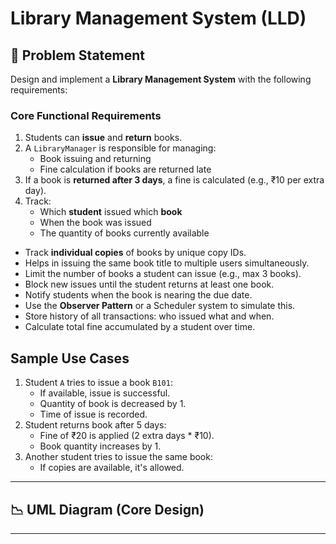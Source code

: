# Library Management System (LLD)

## 🚀 Problem Statement

Design and implement a **Library Management System** with the following requirements:

### Core Functional Requirements

1. Students can **issue** and **return** books.
2. A `LibraryManager` is responsible for managing:
   - Book issuing and returning
   - Fine calculation if books are returned late
3. If a book is **returned after 3 days**, a fine is calculated (e.g., ₹10 per extra day).
4. Track:
   - Which **student** issued which **book**
   - When the book was issued
   - The quantity of books currently available


- Track **individual copies** of books by unique copy IDs.
- Helps in issuing the same book title to multiple users simultaneously. 
- Limit the number of books a student can issue (e.g., max 3 books).
- Block new issues until the student returns at least one book.
- Notify students when the book is nearing the due date.
- Use the **Observer Pattern** or a Scheduler system to simulate this.
- Store history of all transactions: who issued what and when.
- Calculate total fine accumulated by a student over time.



##  Sample Use Cases

1. Student `A` tries to issue a book `B101`:
   - If available, issue is successful.
   - Quantity of book is decreased by 1.
   - Time of issue is recorded.
2. Student returns book after 5 days:
   - Fine of ₹20 is applied (2 extra days * ₹10).
   - Book quantity increases by 1.
3. Another student tries to issue the same book:
   - If copies are available, it's allowed.

---

## 📉 UML Diagram (Core Design)



---




